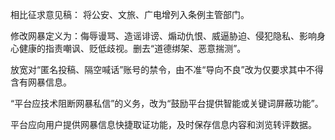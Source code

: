 相比征求意见稿：
将公安、文旅、广电增列入条例主管部门。

修改网暴定义为：侮辱谩骂、造谣诽谤、煽动仇恨、威逼胁迫、侵犯隐私、影响身心健康的指责嘲讽、贬低歧视。删去“道德绑架、恶意揣测”。

放宽对“匿名投稿、隔空喊话”账号的禁令，由不准“导向不良”改为仅要求其中不得含有网暴信息。

“平台应技术阻断网暴私信”的义务，改为“鼓励平台提供智能或关键词屏蔽功能”。

平台应向用户提供网暴信息快捷取证功能，及时保存信息内容和浏览转评数据。